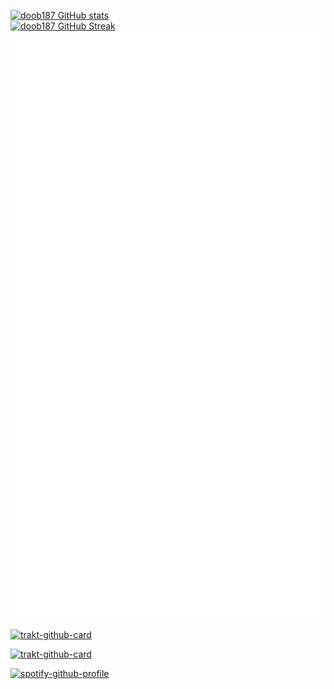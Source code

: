 
[![doob187 GitHub stats](https://github-readme-stats.vercel.app/api?username=doob187&show_icons=true&theme=tokyonight&hide_border=true&disable_animations=true)](https://github.com/anuraghazra/github-readme-stats)
<br>
[![doob187 GitHub Streak](https://github-readme-streak-stats.herokuapp.com?user=doob187&theme=solarized-dark&hide_border=true&date_format=j%20M%5B%20Y%5D)](https://git.io/streak-stats)
<br>
![doob187 metrics](./github-metrics.svg)


[![trakt-github-card](https://trakt-github-card.vercel.app/card?username=mrdoob&mode=watch&theme=dark)](https://github.com/pablouser1/trakt-github-card)



[![trakt-github-card](https://trakt-github-card.vercel.app/card?username=mrdoob&mode=stats&theme=dark)](https://github.com/pablouser1/trakt-github-card)



[![spotify-github-profile](https://spotify-github-profile.vercel.app/api/view?uid=noob3k00&cover_image=true&theme=default)](https://spotify-github-profile.vercel.app/api/view?uid=noob3k00&redirect=true)
